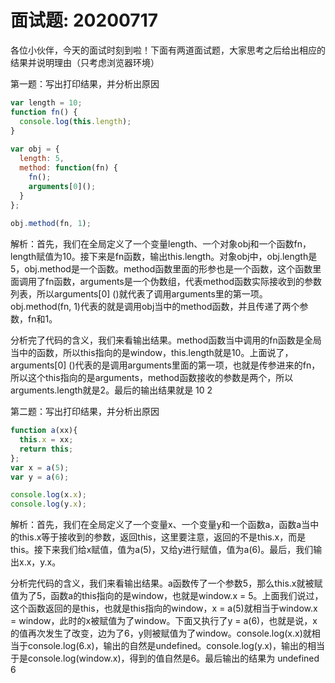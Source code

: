 # 面试题: 20200717

各位小伙伴，今天的面试时刻到啦！下面有两道面试题，大家思考之后给出相应的结果并说明理由（只考虑浏览器环境）

第一题：写出打印结果，并分析出原因

```js
var length = 10;
function fn() {
  console.log(this.length);
}
 
var obj = {
  length: 5,
  method: function(fn) {
    fn();
    arguments[0]();
  }
};
 
obj.method(fn, 1);  
```

解析：首先，我们在全局定义了一个变量length、一个对象obj和一个函数fn，length赋值为10。接下来是fn函数，输出this.length。对象obj中，obj.length是5，obj.method是一个函数。method函数里面的形参也是一个函数，这个函数里面调用了fn函数，arguments是一个伪数组，代表method函数实际接收到的参数列表，所以arguments[0] ()就代表了调用arguments里的第一项。obj.method(fn, 1)代表的就是调用obj当中的method函数，并且传递了两个参数，fn和1。

分析完了代码的含义，我们来看输出结果。method函数当中调用的fn函数是全局当中的函数，所以this指向的是window，this.length就是10。上面说了，arguments[0] ()代表的是调用arguments里面的第一项，也就是传参进来的fn，所以这个this指向的是arguments，method函数接收的参数是两个，所以arguments.length就是2。最后的输出结果就是  10  2



第二题：写出打印结果，并分析出原因

```js
function a(xx){
  this.x = xx;
  return this;
};
var x = a(5);
var y = a(6);

console.log(x.x);
console.log(y.x);
```

解析：首先，我们在全局定义了一个变量x、一个变量y和一个函数a，函数a当中的this.x等于接收到的参数，返回this，这里要注意，返回的不是this.x，而是this。接下来我们给x赋值，值为a(5)，又给y进行赋值，值为a(6)。最后，我们输出x.x，y.x。

分析完代码的含义，我们来看输出结果。a函数传了一个参数5，那么this.x就被赋值为了5，函数a的this指向的是window，也就是window.x = 5。上面我们说过，这个函数返回的是this，也就是this指向的window，x = a(5)就相当于window.x = window，此时的x被赋值为了window。下面又执行了y = a(6)，也就是说，x的值再次发生了改变，边为了6，y则被赋值为了window。console.log(x.x)就相当于console.log(6.x)，输出的自然是undefined。console.log(y.x)，输出的相当于是console.log(window.x)，得到的值自然是6。最后输出的结果为  undefined   6